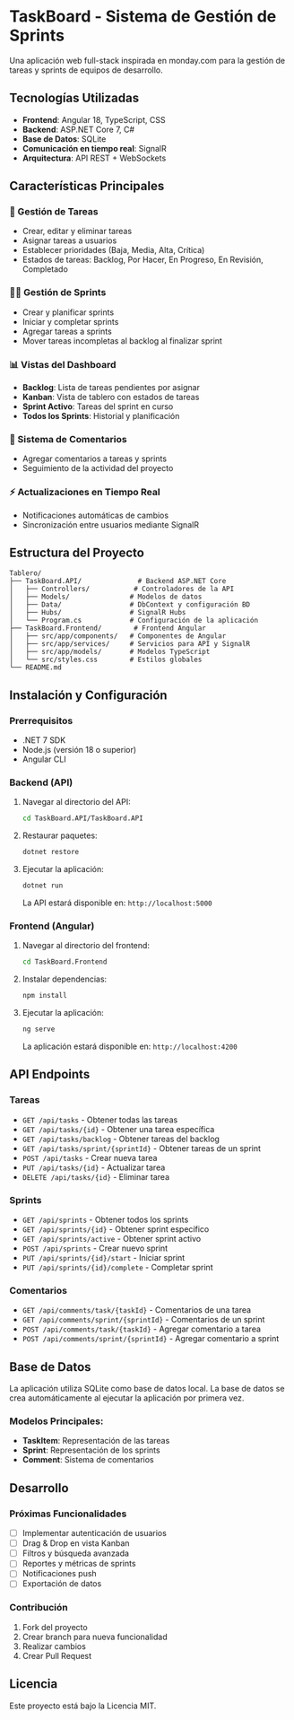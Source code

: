 # TaskBoard - Sistema de Gestión de Sprints

Una aplicación web full-stack inspirada en monday.com para la gestión de tareas y sprints de equipos de desarrollo.

## Tecnologías Utilizadas

- **Frontend**: Angular 18, TypeScript, CSS
- **Backend**: ASP.NET Core 7, C#
- **Base de Datos**: SQLite
- **Comunicación en tiempo real**: SignalR
- **Arquitectura**: API REST + WebSockets

## Características Principales

### 🎯 Gestión de Tareas
- Crear, editar y eliminar tareas
- Asignar tareas a usuarios
- Establecer prioridades (Baja, Media, Alta, Crítica)
- Estados de tareas: Backlog, Por Hacer, En Progreso, En Revisión, Completado

### 🏃‍♂️ Gestión de Sprints
- Crear y planificar sprints
- Iniciar y completar sprints
- Agregar tareas a sprints
- Mover tareas incompletas al backlog al finalizar sprint

### 📊 Vistas del Dashboard
- **Backlog**: Lista de tareas pendientes por asignar
- **Kanban**: Vista de tablero con estados de tareas
- **Sprint Activo**: Tareas del sprint en curso
- **Todos los Sprints**: Historial y planificación

### 💬 Sistema de Comentarios
- Agregar comentarios a tareas y sprints
- Seguimiento de la actividad del proyecto

### ⚡ Actualizaciones en Tiempo Real
- Notificaciones automáticas de cambios
- Sincronización entre usuarios mediante SignalR

## Estructura del Proyecto

```
Tablero/
├── TaskBoard.API/              # Backend ASP.NET Core
│   ├── Controllers/           # Controladores de la API
│   ├── Models/               # Modelos de datos
│   ├── Data/                 # DbContext y configuración BD
│   ├── Hubs/                 # SignalR Hubs
│   └── Program.cs            # Configuración de la aplicación
├── TaskBoard.Frontend/        # Frontend Angular
│   ├── src/app/components/   # Componentes de Angular
│   ├── src/app/services/     # Servicios para API y SignalR
│   ├── src/app/models/       # Modelos TypeScript
│   └── src/styles.css        # Estilos globales
└── README.md
```

## Instalación y Configuración

### Prerrequisitos
- .NET 7 SDK
- Node.js (versión 18 o superior)
- Angular CLI

### Backend (API)

1. Navegar al directorio del API:
   ```bash
   cd TaskBoard.API/TaskBoard.API
   ```

2. Restaurar paquetes:
   ```bash
   dotnet restore
   ```

3. Ejecutar la aplicación:
   ```bash
   dotnet run
   ```
   
   La API estará disponible en: `http://localhost:5000`

### Frontend (Angular)

1. Navegar al directorio del frontend:
   ```bash
   cd TaskBoard.Frontend
   ```

2. Instalar dependencias:
   ```bash
   npm install
   ```

3. Ejecutar la aplicación:
   ```bash
   ng serve
   ```
   
   La aplicación estará disponible en: `http://localhost:4200`

## API Endpoints

### Tareas
- `GET /api/tasks` - Obtener todas las tareas
- `GET /api/tasks/{id}` - Obtener una tarea específica
- `GET /api/tasks/backlog` - Obtener tareas del backlog
- `GET /api/tasks/sprint/{sprintId}` - Obtener tareas de un sprint
- `POST /api/tasks` - Crear nueva tarea
- `PUT /api/tasks/{id}` - Actualizar tarea
- `DELETE /api/tasks/{id}` - Eliminar tarea

### Sprints
- `GET /api/sprints` - Obtener todos los sprints
- `GET /api/sprints/{id}` - Obtener sprint específico
- `GET /api/sprints/active` - Obtener sprint activo
- `POST /api/sprints` - Crear nuevo sprint
- `PUT /api/sprints/{id}/start` - Iniciar sprint
- `PUT /api/sprints/{id}/complete` - Completar sprint

### Comentarios
- `GET /api/comments/task/{taskId}` - Comentarios de una tarea
- `GET /api/comments/sprint/{sprintId}` - Comentarios de un sprint
- `POST /api/comments/task/{taskId}` - Agregar comentario a tarea
- `POST /api/comments/sprint/{sprintId}` - Agregar comentario a sprint

## Base de Datos

La aplicación utiliza SQLite como base de datos local. La base de datos se crea automáticamente al ejecutar la aplicación por primera vez.

### Modelos Principales:
- **TaskItem**: Representación de las tareas
- **Sprint**: Representación de los sprints
- **Comment**: Sistema de comentarios

## Desarrollo

### Próximas Funcionalidades
- [ ] Implementar autenticación de usuarios
- [ ] Drag & Drop en vista Kanban
- [ ] Filtros y búsqueda avanzada
- [ ] Reportes y métricas de sprints
- [ ] Notificaciones push
- [ ] Exportación de datos

### Contribución
1. Fork del proyecto
2. Crear branch para nueva funcionalidad
3. Realizar cambios
4. Crear Pull Request

## Licencia

Este proyecto está bajo la Licencia MIT.
